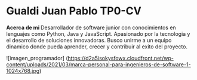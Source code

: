 # Gualdi Juan Pablo TP0-CV

<strong> Acerca de mi </strong>
Desarrollador de software junior con conocimientos en lenguajes como Python, Java y JavaScript. Apasionado por la tecnologia y el desarrollo de soluciones innovadoras. Busco unirme a un equipo dinamico donde pueda aprender, crecer y contribuir al exito del proyecto.


![imagen_programador] (https://d2a5isokysfowx.cloudfront.net/wp-content/uploads/2021/03/marca-personal-para-ingenieros-de-software-1-1024x768.jpg)


